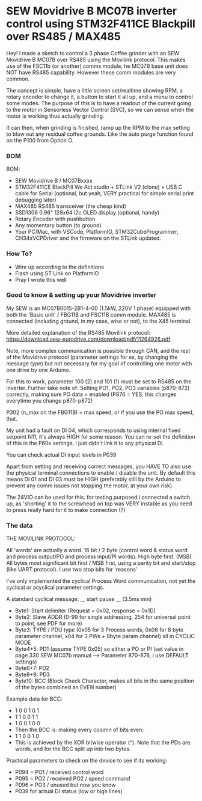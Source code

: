 # SEW Movidrive B MC07B inverter control using STM32F411CE Blackpill over RS485 / MAX485

Hey! I made a sketch to control a 3 phase Coffee grinder with an SEW Movidrive B MC07B over RS485 using the Movilink protocol.
This makes use of the FSC11b (or another) comms module, he MC07B base unit does NOT have RS485 capability. However these comm modules are very common.

The concept is simple, have a little screen set/realtime showing RPM, a rotary encoder to change it, a button to start it all up, and a menu to control some modes.
The purpose of this is to have a readout of the current going to the motor in Sensorless Vector Control (SVC), so we can sense when the motor is working thus actually grinding.

It can then, when grinding is finished, ramp up the RPM to the max setting to blow out any residual coffee grounds. Like the auto purge function found on the P100 from Option O.

### BOM

BOM: 
- SEW Movidrive B / MC07Bxxxx 
- STM32F411CE BlackPill We Act studio + STLink V2 (clone) + USB C cable for Serial (optional, but yeah, VERY practical for simple serial.print debugging later)
- MAX485 RS485 transceiver (the cheap kind)
- SSD1306 0.96" 128x64 i2c OLED display (optional, handy)
- Rotary Encoder with pushbutton
- Any momentary button (to ground)
- Your PC/Mac, with VSCode, PlatformIO, STM32CubeProgrammer, CH34xVCPDriver and the firmware on the STLink updated.

### How To?

- Wire up according to the definitions
- Flash using ST Link on PlatformIO
- Pray I wrote this well

### Good to know & setting up your Movidrive inverter

My SEW is an MC07B0015-2B1-4-00 (1.5kW, 220V 1 phase) equipped with both the 'Basic unit' / FBG11B and FSC11B comm module.
MAX485 is connected (including ground, in my case, wise or not), to the X45 terminal. 

More detailed explanation of the RS485 Movilink protocol: https://download.sew-eurodrive.com/download/pdf/11264926.pdf 

Note, more complex communication is possible through CAN, and the rest of the Movidrive protocol (parameter settings for ex, by changing the message type)
but not necessary for my goal of controlling one motor with one drive by one Arduino. 

For this to work, parameter 100 (2) and 101 (1) must be set to RS485 on the inverter.
Further take note of: Setting PO1, PO2, PO3 variables (p870-872) correctly, making sure PO data = enabled (P876 = YES, this changes everytime you change p870-p872)

P302 (n_max on the FBG11B) = max speed, or if you use the PO max speed, that.

My unit had a fault on DI 04, which corresponds to using internal fixed setpoint N11, it's always HIGH for some reason. 
You can re-set the definition of this in the P60x settings, i just didn't link it to any physical DI.

You can check actual DI input levels in P039 

Apart from setting and receiving correct messages, you HAVE TO also use the physical terminal connections to enable / disable the unit. 
By default this means DI 01 and DI 03 must be HIGH (preferably still by the Arduino to prevent any comm issues not stopping the motor, at  your own risk)

The 24VIO can be used for this.
for testing purposed i connected a switch up, as 'shorting' it to the screwhead on top was VERY instable as you need to press really hard for it to make connection (?)

### The data

THE MOVILINK PROTOCOL:

All 'words' are actually a word. 16 bit / 2 byte (control word & status word and process output/PO and process input/PI words). High byte first. (MSB)
All bytes most significant bit first / MSB first, using a parity bit and start/stop (like UART protocol). I use two stop bits for 'reasons'

I've only implemented the cyclical Process Word communication, not yet the cyclical or acyclical parameter settings. 

A standard cyclical message:
__ start pause __ (3.5ms min)
- Byte1: Start delimiter (Request = 0x02, response = 0x1D)
- Byte2: Slave ADDR (0-99 for single addressing, 254 for universal point to point, see PDF for more)
- Byte3: TYPE / PDU type (0x05 for 3 Process words, 0x06 for 8 byte parameter channel, x04 for 3 PWs + 8byte param channel) all in CYCLIC MODE
- Byte4+5: PD1 (assume TYPE 0x05) so either a PO or PI (set value in page 330 SEW MC07b manual --> Parameter 870-876, i use DEFAULT settings)
- Byte6+7: PD2 
- Byte8+9: PD3
- Byte10: BCC (Block Check Character, makes all bits in the same position of the bytes combined an EVEN number) 

Example data for BCC:
- 1 0 0 1 0 1 
- 1 1 0 0 1 1
- 1 0 0 1 0 0
- Then the BCC is: making every column of bits even:
- 1 1 0 0 1 0
- This is achieved by the XOR bitwise operator (^).
Note that the PDs are words, and for the BCC split up into two bytes. 

Practical parameters to check on the device to see if its working:
- P094 = PO1 / received control word
- P095 = PO2 / received PO2 / speed command
- P096 = PO3 / unused but now you know
- P039 for actual DI status (low or high lines)

